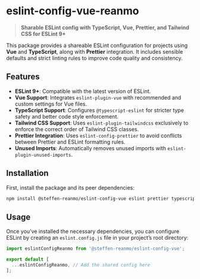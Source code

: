 # eslint-config-vue-reanmo

> **Sharable ESLint config with TypeScript, Vue, Prettier, and Tailwind CSS for ESLint 9+**

This package provides a shareable ESLint configuration for projects using **Vue** and **TypeScript**, along with **Prettier** integration. It includes sensible defaults and strict linting rules to improve code quality and consistency.

## Features

- **ESLint 9+**: Compatible with the latest version of ESLint.
- **Vue Support**: Integrates `eslint-plugin-vue` with recommended and custom settings for Vue files.
- **TypeScript Support**: Configures `@typescript-eslint` for stricter type safety and better code style enforcement.
- **Tailwind CSS Support**: Uses `eslint-plugin-tailwindcss` exclusively to enforce the correct order of Tailwind CSS classes.
- **Prettier Integration**: Uses `eslint-config-prettier` to avoid conflicts between Prettier and ESLint formatting rules.
- **Unused Imports**: Automatically removes unused imports with `eslint-plugin-unused-imports`.

## Installation

First, install the package and its peer dependencies:

```bash
npm install @steffen-reanmo/eslint-config-vue eslint prettier typescript eslint-plugin-vue typescript-eslint @typescript-eslint/parser @typescript-eslint/eslint-plugin eslint-plugin-tailwindcss eslint-plugin-unused-imports --save-dev
```

## Usage

Once you’ve installed the necessary dependencies, you can configure ESLint by creating an `eslint.config.js` file in your project’s root directory:

```javascript
import eslintConfigReanmo from '@steffen-reanmo/eslint-config-vue';

export default [
  ...eslintConfigReanmo, // Add the shared config here
];
